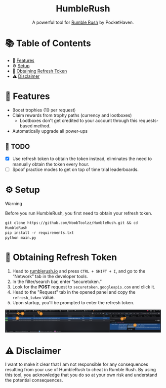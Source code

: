 <h1 align="center">HumbleRush</h1>
<p align="center">A powerful tool for <a href="https://rumblerush.io">Rumble Rush</a> by PocketHaven.</p>


# 📚 Table of Contents

- 🌟 [Features](#features)
- ⚙️ [Setup](#setup)
- 🔑 [Obtaining Refresh Token](#obtaining-refresh-token)
- ⚠️ [Disclaimer](#disclaimer)

#  <a id="features"></a>🌟 Features

- Boost trophies (10 per request)
- Claim rewards from trophy paths (currency and lootboxes)
  - Lootboxes don't get credited to your account through this requests-based method.
- Automatically upgrade all power-ups

## 📝 TODO
- [x] Use refresh token to obtain the token instead, eliminates the need to manually obtain the token every hour.
- [ ] Spoof practice modes to get on top of time trial leaderboards.

# <a id="setup"></a>⚙️ Setup

> [!WARNING]
> Before you run HumbleRush, you first need to obtain your refresh token.
```plaintext
git clone https://github.com/NoobToolzz/HumbleRush.git && cd HumbleRush
pip install -r requirements.txt
python main.py
```

# <a id="obtaining-refresh-token"></a>🔑 Obtaining Refresh Token

1. Head to [rumblerush.io](https://rumblerush.io) and press `CTRL + SHIFT + I`, and go to the “Network” tab in the developer tools.
2. In the filter/search bar, enter “securetoken.”
3. Look for the **POST** request to `securetoken.googleapis.com` and click it.
4. Head to the "Request" tab in the opened panel and copy the `refresh_token` value.
5. Upon startup, you'll be prompted to enter the refresh token.

![Steps](data/attachments/steps.png)

# <a id="disclaimer"></a>⚠️ Disclaimer

I want to make it clear that I am not responsible for any consequences resulting from your use of HumbleRush to cheat in Rumble Rush. By using this tool, you acknowledge that you do so at your own risk and understand the potential consequences.
